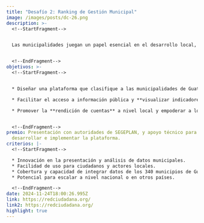 ```yaml
---
title: "Desafío 2: Ranking de Gestión Municipal"
image: /images/posts/dc-26.png
description: >-
  <!--StartFragment-->


  Las municipalidades juegan un papel esencial en el desarrollo local, pero muchas veces no cuentan con los mecanismos adecuados para que la ciudadanía pueda evaluar su desempeño. Este desafío busca crear una **plataforma digital** que permita desarrollar un **ranking de gestión municipal**, basado en criterios como transparencia, ejecución presupuestaria, servicios públicos, y desarrollo social.


  <!--EndFragment-->
objetivos: >-
  <!--StartFragment-->


  * Diseñar una plataforma que clasifique a las municipalidades de Guatemala según su desempeño en áreas clave como **transparencia, gestión financiera, y calidad de servicios**.

  * Facilitar el acceso a información pública y **visualizar indicadores** de cada municipio de manera clara y accesible.

  * Promover la **rendición de cuentas** a nivel local y empoderar a los ciudadanos para que exijan mejor gestión municipal.


  <!--EndFragment-->
premio: Presentación con autoridades de SEGEPLAN, y apoyo técnico para
  desarrollar e implementar la plataforma.
criterios: |-
  <!--StartFragment-->

  * Innovación en la presentación y análisis de datos municipales.
  * Facilidad de uso para ciudadanos y actores locales.
  * Cobertura y capacidad de integrar datos de los 340 municipios de Guatemala.
  * Potencial para escalar a nivel nacional o en otros países.

  <!--EndFragment-->
date: 2024-11-24T18:00:26.995Z
link: https://redciudadana.org/
link2: https://redciudadana.org/
highlight: true
---
```

